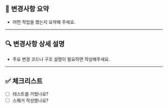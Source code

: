 
## 📝 변경사항 요약
- 어떤 작업을 했는지 요약해 주세요.

---

## 🔍 변경사항 상세 설명
- 주요 변경 코드나 구조 설명이 필요하면 작성해주세요.

---

## ✅ 체크리스트
- [ ] 테스트를 거쳤나요?
- [ ] 스웨거 작성했나요?